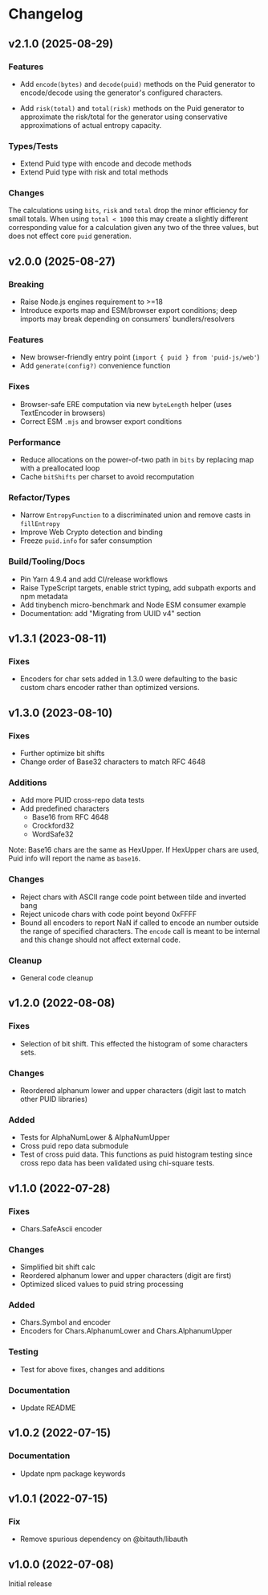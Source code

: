 # Changelog

## v2.1.0 (2025-08-29)

### Features

- Add `encode(bytes)` and `decode(puid)` methods on the Puid generator to encode/decode using the generator's configured characters.

- Add `risk(total)` and `total(risk)` methods on the Puid generator to approximate the risk/total for the generator using conservative approximations of actual entropy capacity.

### Types/Tests

- Extend Puid type with encode and decode methods
- Extend Puid type with risk and total methods

### Changes

The calculations using `bits`, `risk` and `total` drop the minor efficiency for small totals. When using `total < 1000` this may create a slightly different corresponding value for a calculation given any two of the three values, but does not effect core `puid` generation.

## v2.0.0 (2025-08-27)

### Breaking

- Raise Node.js engines requirement to >=18
- Introduce exports map and ESM/browser export conditions; deep imports may break depending on consumers' bundlers/resolvers

### Features

- New browser-friendly entry point (`import { puid } from 'puid-js/web'`)
- Add `generate(config?)` convenience function

### Fixes

- Browser-safe ERE computation via new `byteLength` helper (uses TextEncoder in browsers)
- Correct ESM `.mjs` and browser export conditions

### Performance

- Reduce allocations on the power-of-two path in `bits` by replacing map with a preallocated loop
- Cache `bitShifts` per charset to avoid recomputation

### Refactor/Types

- Narrow `EntropyFunction` to a discriminated union and remove casts in `fillEntropy`
- Improve Web Crypto detection and binding
- Freeze `puid.info` for safer consumption

### Build/Tooling/Docs

- Pin Yarn 4.9.4 and add CI/release workflows
- Raise TypeScript targets, enable strict typing, add subpath exports and npm metadata
- Add tinybench micro-benchmark and Node ESM consumer example
- Documentation: add "Migrating from UUID v4" section

## v1.3.1 (2023-08-11)

### Fixes

- Encoders for char sets added in 1.3.0 were defaulting to the basic custom chars encoder rather than optimized versions.

## v1.3.0 (2023-08-10)

### Fixes

- Further optimize bit shifts
- Change order of Base32 characters to match RFC 4648

### Additions

- Add more PUID cross-repo data tests
- Add predefined characters
  - Base16 from RFC 4648
  - Crockford32
  - WordSafe32

Note: Base16 chars are the same as HexUpper. If HexUpper chars are used, Puid info will report the name as `base16`.

### Changes

- Reject chars with ASCII range code point between tilde and inverted bang
- Reject unicode chars with code point beyond 0xFFFF
- Bound all encoders to report NaN if called to encode an number outside the range of specified characters. The `encode` call is meant to be internal and this change should not affect external code.

### Cleanup

- General code cleanup

## v1.2.0 (2022-08-08)

### Fixes

- Selection of bit shift. This effected the histogram of some characters sets.

### Changes

- Reordered alphanum lower and upper characters (digit last to match other PUID libraries)

### Added

- Tests for AlphaNumLower & AlphaNumUpper
- Cross puid repo data submodule
- Test of cross puid data. This functions as puid histogram testing since cross repo data has been validated using chi-square tests.

## v1.1.0 (2022-07-28)

### Fixes

- Chars.SafeAscii encoder

### Changes

- Simplified bit shift calc
- Reordered alphanum lower and upper characters (digit are first)
- Optimized sliced values to puid string processing

### Added

- Chars.Symbol and encoder
- Encoders for Chars.AlphanumLower and Chars.AlphanumUpper

### Testing

- Test for above fixes, changes and additions

### Documentation

- Update README

## v1.0.2 (2022-07-15)

### Documentation

- Update npm package keywords

## v1.0.1 (2022-07-15)

### Fix

- Remove spurious dependency on @bitauth/libauth

## v1.0.0 (2022-07-08)

Initial release

